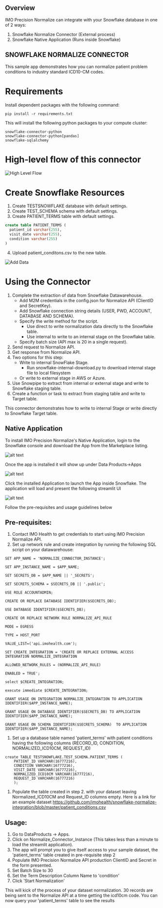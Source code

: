 ## Overview
IMO Precision Normalize can integrate with your Snowflake database in one of 2 ways:

1. Snowflake Normalize Connector (External process)
2. Snowflake Native Application (Runs inside Snowflake)

## SNOWFLAKE NORMALIZE CONNECTOR

This sample app demonstrates how you can normalize patient problem conditions to industry standard ICD10-CM codes. 

# Requirements
Install dependent packages with the following command:

```
pip install -r requirements.txt
```

This will install the following python packages to your compute cluster:

    snowflake-connector-python
    snowflake-connector-python[pandas]
    snowflake-sqlalchemy


# High-level flow of this connector
![High Level Flow](resources/imo-snowflake-connector.drawio.png)

# Create Snowflake Resources
  1. Create TESTSNOWFLAKE database with default settings.
  2. Create TEST_SCHEMA schema with default settings.
  3. Create PATIENT_TERMS table with default settings.
  ```SQL 
  create table PATIENT_TERMS (
    patient_id varchar(255),
    visit_date varchar(255),
    condition varchar(255)
  )
  ```
  4. Upload patient_conditons.csv to the new table.

  ![Add Data](resources/add_data.png)

# Using the Connector
  1. Complete the extraction of data from Snowflake Datawarehouse.
      - Add M2M credentials in the config.json for Normalize API (ClientID and SecretKey).
      - Add Snowflake connection string details (USER, PWD, ACCOUNT, DATABASE AND SCHEMA).
      - Specify the write method for the script.
          * Use direct to write normalization data directly to the Snowflake table.
          * Use internal to write to an internal stage on the Snowflake table.
      - Specify batch size (API max is 20 in a single request).
  2. Send request to Normalize API.
  3. Get response from Normalize API.
  4. Two options for this step:
      - Write to internal SnowFlake Stage.
        * Run snowflake-internal-download.py to download internal stage file to local filesystem
      - Or write to external stage in AWS or Azure.
  5. Use Snowpipe to extract from internal or external stage and write to Snowflake staging table.
  6. Create a function or task to extract from staging table and write to Target table.

This connector demonstrates how to write to internal Stage or write directly to Snowflake Target table.

## Native Application

To install IMO Precision Normalize's Native Application, login to the Snowflake console and download the App from the Marketplace listing. 

![alt text](image.png)

Once the app is installed it will show up under Data Products->Apps

![alt text](image-1.png)

Click the installed Application to launch the App inside Snowflake. The application will load and present the following streamlit UI

![alt text](image-2.png)

Follow the pre-requisites and usage guidelines below

## Pre-requisites:
1. Contact IMO Health to get credentials to start using IMO Precision Normalize API.
1. Set up network rule and create integration by running the following SQL script on your datawarehouse:


```
SET APP_NAME = 'NORMALIZE_CONNECTOR_INSTANCE';

SET APP_INSTANCE_NAME = $APP_NAME;

SET SECRETS_DB = $APP_NAME || '_SECRETS';

SET SECRETS_SCHEMA = $SECRETS_DB || '.public';

USE ROLE ACCOUNTADMIN;

CREATE OR REPLACE DATABASE IDENTIFIER($SECRETS_DB);

USE DATABASE IDENTIFIER($SECRETS_DB);

CREATE OR REPLACE NETWORK RULE NORMALIZE_API_RULE

MODE = EGRESS

TYPE = HOST_PORT

VALUE_LIST=('api.imohealth.com');

SET CREATE_INTEGRATION = 'CREATE OR REPLACE EXTERNAL ACCESS INTEGRATION NORMALIZE_INTEGRATION

ALLOWED_NETWORK_RULES = (NORMALIZE_API_RULE)

ENABLED = TRUE';

select $CREATE_INTEGRATION;

execute immediate $CREATE_INTEGRATION;

GRANT USAGE ON INTEGRATION NORMALIZE_INTEGRATION TO APPLICATION IDENTIFIER($APP_INSTANCE_NAME);

GRANT USAGE ON DATABASE IDENTIFIER($SECRETS_DB) TO APPLICATION IDENTIFIER($APP_INSTANCE_NAME);

GRANT USAGE ON SCHEMA IDENTIFIER($SECRETS_SCHEMA)  TO APPLICATION IDENTIFIER($APP_INSTANCE_NAME);
```
1. Set up a database table named 'patient_terms' with patient conditions having the following columns (RECORD_ID, CONDITION, NORMALIZED_ICD10CM, REQUEST_ID)
```
create TABLE TESTSNOWFLAKE.TEST_SCHEMA.PATIENT_TERMS (
    PATIENT_ID VARCHAR(16777216),	
    CONDITION VARCHAR(16777216),
    VISIT_DATE VARCHAR(16777216),
    NORMALIZED_ICD10CM VARCHAR(16777216),
    REQUEST_ID VARCHAR(16777216)
    );
```

1. Populate the table created in step 2. with your dataset leaving Normalized_ICD10CM and Request_ID columns empty. Here is a link for an example dataset https://github.com/imohealth/snowflake-normalize-integration/blob/master/patient_conditions.csv

## Usage:
1. Go to DataProducts -> Apps.
1. Click on Normalize_Connector_Instance (This takes less than a minute to load the streamlit application).
1. The app will prompt you to give itself access to your sample dataset, the 'patient_terms' table created in pre-requisite step 2
1. Populate IMO Precision Normalize API production ClientID and Secret in the form presented.
1. Set Batch Size to 30
1. Set the Term Description Column Name to 'condition'
1. Click 'Start Normalization'

This will kick of the process of your dataset normalization. 30 records are being sent to the Normalize API at a time getting the icd10cm code. You can now query your 'patient_terms' table to see the results
